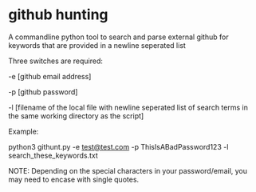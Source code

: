 # github hunting
A commandline python tool to search and parse external github for keywords that are provided in a newline seperated list

Three switches are required:

-e [github email address]

-p [github password]

-l [filename of the local file with newline seperated list of search terms in the same working directory as the script]

Example:

python3 githunt.py -e test@test.com -p ThisIsABadPassword123 -l search_these_keywords.txt

NOTE: Depending on the special characters in your password/email, you may need to encase with single quotes.
